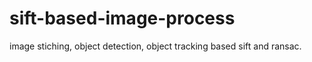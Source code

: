 # sift-based-image-process
image stiching, object detection, object tracking based sift and ransac.
